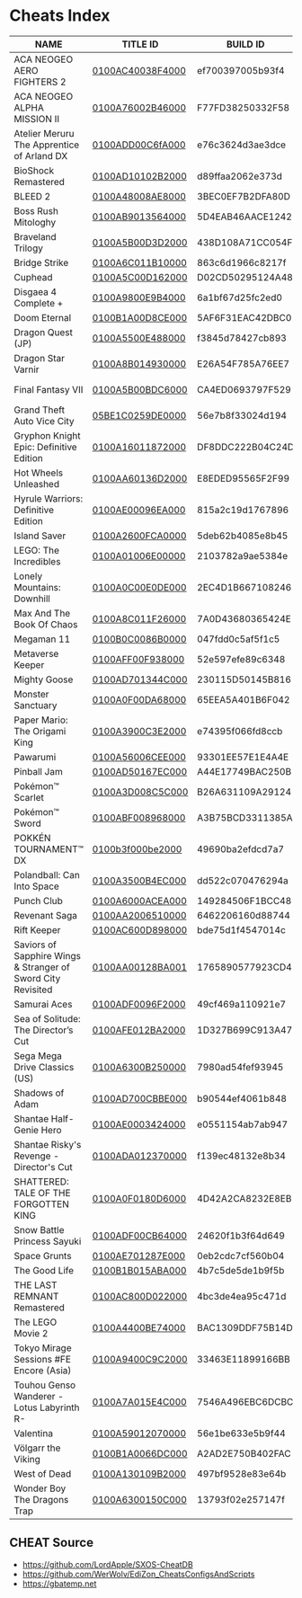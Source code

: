 # Cheats Index


| NAME | TITLE ID | BUILD ID | VERSION |
| --- | --- | --- | --- |
| ACA NEOGEO AERO FIGHTERS 2 | [0100AC40038F4000](https://github.com/OldManKain/CheatsModsSavesDB/tree/main/Titles/0100ac40038f4000) | ef700397005b93f4 | 1.0.1 |
| ACA NEOGEO ALPHA MISSION II | [0100A76002B46000](https://github.com/OldManKain/CheatsModsSavesDB/tree/main/Titles/0100A76002B46000) | F77FD38250332F58 | 1.0.0 |
| Atelier Meruru The Apprentice of Arland DX | [0100ADD00C6fA000](https://github.com/OldManKain/CheatsModsSavesDB/tree/main/Titles/0100ADD00C6fA000) | e76c3624d3ae3dce | 1.0.2 |
| BioShock Remastered | [0100AD10102B2000](https://github.com/OldManKain/CheatsModsSavesDB/tree/main/Titles/0100AD10102B2000) | d89ffaa2062e373d | 1.0.2 |
| BLEED 2 | [0100A48008AE8000](https://github.com/OldManKain/CheatsModsSavesDB/tree/main/Titles/0100A48008AE8000) | 3BEC0EF7B2DFA80D | 1.0.1 |
| Boss Rush Mitologhy | [0100AB9013564000](https://github.com/OldManKain/CheatsModsSavesDB/tree/main/Titles/0100AB9013564000) | 5D4EAB46AACE1242 | 1.0.0 |
| Braveland Trilogy | [0100A5B00D3D2000](https://github.com/OldManKain/CheatsModsSavesDB/tree/main/Titles/0100A5B00D3D2000) | 438D108A71CC054F | 1.0.0 |
| Bridge Strike | [0100A6C011B10000](https://github.com/OldManKain/CheatsModsSavesDB/tree/main/Titles/0100A6C011B10000) | 863c6d1966c8217f | 1.0.0 |
| Cuphead | [0100A5C00D162000](https://github.com/OldManKain/CheatsModsSavesDB/tree/main/Titles/0100a5c00d162000) | D02CD50295124A48 | 1.3.4 |
| Disgaea 4 Complete + | [0100A9800E9B4000](https://github.com/OldManKain/CheatsModsSavesDB/tree/main/Titles/0100A9800E9B4000) | 6a1bf67d25fc2ed0 | 1.1.0 |
| Doom Eternal | [0100B1A00D8CE000](https://github.com/OldManKain/CheatsModsSavesDB/tree/main/Titles/0100B1A00D8CE000) | 5AF6F31EAC42DBC0 | 1.6.0 |
| Dragon Quest (JP) | [0100A5500E488000](https://github.com/OldManKain/CheatsModsSavesDB/tree/main/Titles/0100a5500e488000) | f3845d78427cb893 | 1.0.0 |
| Dragon Star Varnir | [0100A8B014930000](https://github.com/OldManKain/CheatsModsSavesDB/tree/main/Titles/0100A8B014930000) | E26A54F785A76EE7 | 1.0.0 |
| Final Fantasy VII | [0100A5B00BDC6000](https://github.com/OldManKain/CheatsModsSavesDB/tree/main/Titles/0100a5b00bdc6000) | CA4ED0693797F529 | 1.0.2, 1.0.2_5 |
| Grand Theft Auto Vice City | [05BE1C0259DE0000](https://github.com/OldManKain/CheatsModsSavesDB/tree/main/Titles/05BE1C0259DE0000) | 56e7b8f33024d194 | 1.0.0 |
| Gryphon Knight Epic: Definitive Edition | [0100A16011872000](https://github.com/OldManKain/CheatsModsSavesDB/tree/main/Titles/0100A16011872000) | DF8DDC222B04C24D | 1.0.0 |
| Hot Wheels Unleashed | [0100AA60136D2000](https://github.com/OldManKain/CheatsModsSavesDB/tree/main/Titles/0100AA60136D2000) | E8EDED95565F2F99 | 1.0.2 |
| Hyrule Warriors: Definitive Edition | [0100AE00096EA000](https://github.com/OldManKain/CheatsModsSavesDB/tree/main/Titles/0100AE00096EA000) | 815a2c19d1767896 | 1.0.1 |
| Island Saver | [0100A2600FCA0000](https://github.com/OldManKain/CheatsModsSavesDB/tree/main/Titles/0100A2600FCA0000) | 5deb62b4085e8b45 | 1.0.1 |
| LEGO: The Incredibles | [0100A01006E00000](https://github.com/OldManKain/CheatsModsSavesDB/tree/main/Titles/0100A01006E00000) | 2103782a9ae5384e | 1.0.2 |
| Lonely Mountains: Downhill | [0100A0C00E0DE000](https://github.com/OldManKain/CheatsModsSavesDB/tree/main/Titles/0100A0C00E0DE000) | 2EC4D1B667108246 | 1.0.0 |
| Max And The Book Of Chaos | [0100A8C011F26000](https://github.com/OldManKain/CheatsModsSavesDB/tree/main/Titles/0100A8C011F26000) | 7A0D43680365424E | 1.0.0 |
| Megaman 11 | [0100B0C0086B0000](https://github.com/OldManKain/CheatsModsSavesDB/tree/main/Titles/0100B0C0086B0000) | 047fdd0c5af5f1c5 | 1.0.1 |
| Metaverse Keeper | [0100AFF00F938000](https://github.com/OldManKain/CheatsModsSavesDB/tree/main/Titles/0100AFF00F938000) | 52e597efe89c6348 | 1.0.0 |
| Mighty Goose | [0100AD701344C000](https://github.com/OldManKain/CheatsModsSavesDB/tree/main/Titles/0100AD701344C000) | 230115D50145B816 | 1.0.1 |
| Monster Sanctuary | [0100A0F00DA68000](https://github.com/OldManKain/CheatsModsSavesDB/tree/main/Titles/0100A0F00DA68000) | 65EEA5A401B6F042 | 1.3.0 |
| Paper Mario: The Origami King | [0100A3900C3E2000](https://github.com/OldManKain/CheatsModsSavesDB/tree/main/Titles/0100A3900C3E2000) | e74395f066fd8ccb | 1.0.1 |
| Pawarumi | [0100A56006CEE000](https://github.com/OldManKain/CheatsModsSavesDB/tree/main/Titles/0100A56006CEE000) | 93301EE57E1E4A4E | 1.0.1 |
| Pinball Jam| [0100AD50167EC000](https://github.com/OldManKain/CheatsModsSavesDB/tree/main/Titles/0100AD50167EC000) | A44E17749BAC250B | 1.0.1 |
| Pokémon™ Scarlet | [0100A3D008C5C000](https://github.com/OldManKain/CheatsModsSavesDB/tree/main/Titles/0100A3D008C5C000) | B26A631109A29124 | 1.0.1 |
| Pokémon™ Sword | [0100ABF008968000](https://github.com/OldManKain/CheatsModsSavesDB/tree/main/Titles/0100ABF008968000) | A3B75BCD3311385A | 1.3.2 |
| POKKÉN TOURNAMENT™ DX | [0100b3f000be2000](https://github.com/OldManKain/CheatsModsSavesDB/tree/main/Titles/0100b3f000be2000) | 49690ba2efdcd7a7 | 1.3.3 |
| Polandball: Can Into Space | [0100A3500B4EC000](https://github.com/OldManKain/CheatsModsSavesDB/tree/main/Titles/0100A3500B4EC000) | dd522c070476294a | 1.0.1 |
| Punch Club | [0100A6000ACEA000](https://github.com/OldManKain/CheatsModsSavesDB/tree/main/Titles/0100A6000ACEA000) | 149284506F1BCC48 | 1.0.0 |
| Revenant Saga | [0100AA2006510000](https://github.com/OldManKain/CheatsModsSavesDB/tree/main/Titles/0100AA2006510000) | 6462206160d88744 | 1.0.2 |
| Rift Keeper | [0100AC600D898000](https://github.com/OldManKain/CheatsModsSavesDB/tree/main/Titles/0100AC600D898000) | bde75d1f4547014c | 1.0.0 |
| Saviors of Sapphire Wings & Stranger of Sword City Revisited | [0100AA00128BA001](https://github.com/OldManKain/CheatsModsSavesDB/tree/main/Titles/0100AA00128BA001) | 1765890577923CD4 | 1.0.2 |
| Samurai Aces | [0100ADF0096F2000](https://github.com/OldManKain/CheatsModsSavesDB/tree/main/Titles/0100ADF0096F2000) | 49cf469a110921e7 | 1.0.0 |
| Sea of Solitude: The Director’s Cut | [0100AFE012BA2000](https://github.com/OldManKain/CheatsModsSavesDB/tree/main/Titles/0100AFE012BA2000) | 1D327B699C913A47 | 1.1.0 |
| Sega Mega Drive Classics (US) | [0100A6300B250000](https://github.com/OldManKain/CheatsModsSavesDB/tree/main/Titles/0100A6300B250000) | 7980ad54fef93945 | 1.0.2 |
| Shadows of Adam | [0100AD700CBBE000](https://github.com/OldManKain/CheatsModsSavesDB/tree/main/Titles/0100AD700CBBE000) | b90544ef4061b848 | 1.0.0 |
| Shantae Half-Genie Hero | [0100AE0003424000](https://github.com/OldManKain/CheatsModsSavesDB/tree/main/Titles/0100AE0003424000) | e0551154ab7ab947 | 1.0.0 |
| Shantae Risky's Revenge - Director's Cut | [0100ADA012370000](https://github.com/OldManKain/CheatsModsSavesDB/tree/main/Titles/0100ADA012370000) | f139ec48132e8b34 | 1.0.0 |
| SHATTERED: TALE OF THE FORGOTTEN KING |  [0100A0F0180D6000](https://github.com/OldManKain/CheatsModsSavesDB/tree/main/Titles/0100A0F0180D6000) | 4D42A2CA8232E8EB | 1.0.0 |
| Snow Battle Princess Sayuki | [0100ADF00CB64000](https://github.com/OldManKain/CheatsModsSavesDB/tree/main/Titles/0100ADF00CB64000) | 24620f1b3f64d649 | 1.0.0 |
| Space Grunts | [0100AE701287E000](https://github.com/OldManKain/CheatsModsSavesDB/tree/main/Titles/0100AE701287E000) | 0eb2cdc7cf560b04 | 1.0.0 |
| The Good Life | [0100B1B015ABA000](https://github.com/OldManKain/CheatsModsSavesDB/tree/main/Titles/0100B1B015ABA000) | 4b7c5de5de1b9f5b | 1.4.0 |
| THE LAST REMNANT Remastered | [0100AC800D022000](https://github.com/OldManKain/CheatsModsSavesDB/tree/main/Titles/0100AC800D022000) | 4bc3de4ea95c471d | 1.0.0 |
| The LEGO Movie 2 | [0100A4400BE74000](https://github.com/OldManKain/CheatModsSavesDB/tree/main/Titles/0100A4400BE74000) | BAC1309DDF75B14D | 1.0.3 |
| Tokyo Mirage Sessions #FE Encore (Asia) | [0100A9400C9C2000](https://github.com/OldManKain/CheatsModsSavesDB/tree/main/Titles/0100A9400C9C2000) | 33463E11899166BB | 1.0.0 |
| Touhou Genso Wanderer -Lotus Labyrinth R-| [0100A7A015E4C000](https://github.com/OldManKain/CheatModsSavesDB/tree/main/Titles/0100A7A015E4C000) | 7546A496EBC6DCBC | 1.0.0 |
| Valentina | [0100A59012070000](https://github.com/OldManKain/CheatsModsSavesDB/tree/main/Titles/0100A59012070000) | 56e1be633e5b9f44 | 1.0.0 |
| Völgarr the Viking | [0100B1A0066DC000](https://github.com/OldManKain/CheatsModsSavesDB/tree/main/Titles/0100B1A0066DC000) | A2AD2E750B402FAC | 1.0.1 |
| West of Dead | [0100A130109B2000](https://github.com/OldManKain/CheatsModsSavesDB/tree/main/Titles/0100A130109B2000) | 497bf9528e83e64b | 1.0.0 |
| Wonder Boy The Dragons Trap | [0100A6300150C000](https://github.com/OldManKain/CheatsModsSavesDB/tree/main/Titles/0100A6300150C000) | 13793f02e257147f | 1.0.3e |



## CHEAT Source
- https://github.com/LordApple/SXOS-CheatDB
- https://github.com/WerWolv/EdiZon_CheatsConfigsAndScripts
- https://gbatemp.net
